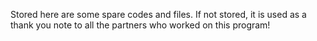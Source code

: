 
Stored here are some spare codes and files. If not stored, it is used as a thank you note to all the partners who worked on this program!
